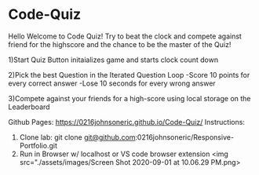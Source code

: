 # Code-Quiz

Hello Welcome to Code Quiz! Try to beat the clock and compete against friend for the highscore and the chance to be the master of the Quiz!

1)Start Quiz Button initaializes game and starts clock count down

2)Pick the best Question in the Iterated Question Loop
-Score 10 points for every correct answer
-Lose 10 seconds for every wrong answer

3)Compete against your friends for a high-score using local storage on the Leaderboard

Github Pages: https://0216johnsoneric.github.io/Code-Quiz/
Instructions:
1) Clone lab: git clone git@github.com:0216johnsoneric/Responsive-Portfolio.git
2) Run in Browser w/ localhost or VS code browser extension
<img src="./assets/images/Screen Shot 2020-09-01 at 10.06.29 PM.png>
